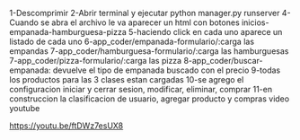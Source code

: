 1-Descomprimir
2-Abrir terminal y ejecutar python manager.py runserver
4-Cuando se abra el archivo le va aparecer un html con botones inicios-empanada-hamburguesa-pizza
5-haciendo click en cada uno aparece un listado de cada uno
6-app_coder/empanada-formulario/:carga las empandas
7-app_coder/hamburguesa-formulario/:carga las hamburguesas
7-app_coder/pizza-formulario/:carga las pizza
8-app_coder/buscar-empanada: devuelve el tipo de empanada buscado con el precio
9-todas los productos para las 3 clases estan cargadas
10-se agrego el configuracion iniciar y cerrar sesion, modificar, eliminar, comprar
11-en construccion la clasificacion de usuario, agregar producto y compras
video youtube

https://youtu.be/ftDWz7esUX8


